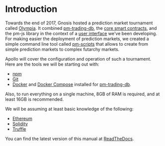 # Introduction

Towards the end of 2017, Gnosis hosted a prediction market tournament called [Olympia](https://blog.gnosis.pm/announcing-gnosis-olympia-5fb7e16dd259). It combined [pm-trading-db](https://github.com/gnosis/pm-trading-db), the [core smart contracts](https://github.com/gnosis/pm-contracts), and the pm-js library in the context of a [user interface](https://github.com/gnosis/pm-trading-ui) we've been developing. For making easier the deployment of prediction markets, we created a simple command line tool called [pm-scripts](https://github.com/gnosis/pm-scripts) that allows to create from simple prediction markets to complex futarchy markets.

Apollo will cover the configuration and operation of such a tournament. Here are the tools we will be starting out with:

* [npm](https://www.npmjs.com/)
* [Git](https://git-scm.com/)
* [Docker](https://docs.docker.com/install/) and [Docker Compose](https://docs.docker.com/compose/install/) installed for [pm-trading-db](https://github.com/gnosis/pm-trading-db).

Also, to run everything on a single machine, 8GB of RAM is required, and at least 16GB is recommended.

We will be assuming at least basic knowledge of the following:

* [Ethereum](https://www.ethereum.org/)
* [Solidity](https://github.com/ethereum/solidity)
* [Truffle](http://truffleframework.com/)

You can find the latest version of this manual at [ReadTheDocs](https://gnosis-apollo.readthedocs.io/en/latest/).
